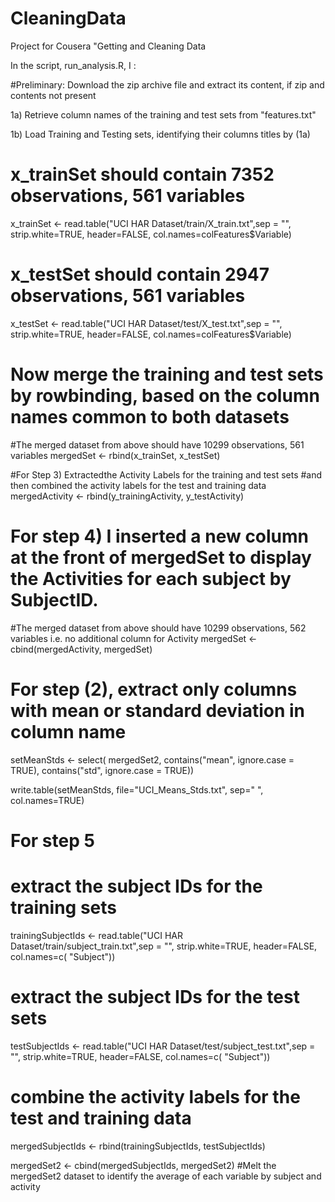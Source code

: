 # CleaningData
Project for Cousera "Getting and Cleaning Data


In the script, run_analysis.R, I :

#Preliminary: Download the zip archive file and extract its content, if zip and contents not present


1a) Retrieve column names of the training and test sets from "features.txt"  

1b)  Load Training and Testing sets, identifying their columns titles by (1a)

# x_trainSet should contain 7352 observations, 561 variables
x_trainSet  <-  read.table("UCI HAR Dataset/train/X_train.txt",sep = "", strip.white=TRUE, header=FALSE, col.names=colFeatures$Variable)


# x_testSet should contain 2947 observations, 561 variables
x_testSet   <-  read.table("UCI HAR Dataset/test/X_test.txt",sep = "", strip.white=TRUE, header=FALSE, col.names=colFeatures$Variable)

# Now merge the training and test sets by rowbinding, based on the column names common to both datasets
#The merged dataset from above should have 10299 observations, 561 variables
mergedSet <- rbind(x_trainSet, x_testSet)


#For Step 3)  Extractedthe Activity Labels for the training and test sets
#and then combined the activity labels for the test and training data
mergedActivity <- rbind(y_trainingActivity, y_testActivity)

# For step 4) I inserted a new column at the front of mergedSet to display the Activities for each subject by SubjectID. 
#The merged dataset from above should have 10299 observations, 562 variables i.e. no additional column for Activity
mergedSet <-  cbind(mergedActivity, mergedSet)

# For step (2), extract only columns with mean or standard deviation in column name
setMeanStds <- select( mergedSet2,  contains("mean", ignore.case = TRUE), contains("std", ignore.case = TRUE))

write.table(setMeanStds, file="UCI_Means_Stds.txt", sep=" ", col.names=TRUE)


# For step 5
# extract the subject IDs for the training sets
trainingSubjectIds <- read.table("UCI HAR Dataset/train/subject_train.txt",sep = "", strip.white=TRUE, header=FALSE, col.names=c( "Subject"))

# extract the subject IDs for the test sets
testSubjectIds <- read.table("UCI HAR Dataset/test/subject_test.txt",sep = "", strip.white=TRUE, header=FALSE, col.names=c( "Subject"))


# combine the activity labels for the test and training data
mergedSubjectIds <- rbind(trainingSubjectIds, testSubjectIds)


mergedSet2 <-  cbind(mergedSubjectIds, mergedSet2)
#Melt the mergedSet2 dataset to identify the average of each variable by subject and activity
